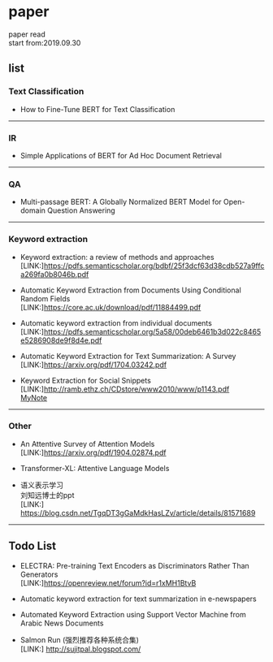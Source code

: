 # paper

paper read   
start from:2019.09.30  

## list  

### Text Classification  
- How to Fine-Tune BERT for Text Classification   

----

### IR  
- Simple Applications of BERT for Ad Hoc Document Retrieval   

---

### QA  
- Multi-passage BERT: A Globally Normalized BERT Model for Open-domain Question Answering  

---

### Keyword extraction  
- Keyword extraction: a review of methods and approaches  
[LINK:]https://pdfs.semanticscholar.org/bdbf/25f3dcf63d38cdb527a9ffca269fa0b8046b.pdf  

- Automatic Keyword Extraction from Documents Using Conditional
Random Fields   
[LINK:]https://core.ac.uk/download/pdf/11884499.pdf  

- Automatic keyword extraction from individual documents  
[LINK:]https://pdfs.semanticscholar.org/5a58/00deb6461b3d022c8465e5286908de9f8d4e.pdf  

- Automatic Keyword Extraction for Text Summarization: A Survey  
[LINK:]https://arxiv.org/pdf/1704.03242.pdf  

- Keyword Extraction for Social Snippets  
[LINK:]http://ramb.ethz.ch/CDstore/www2010/www/p1143.pdf   
[MyNote](./keyword_extraction/Keyword_Extraction_for_Social_Snippets.md)  



--- 

### Other  
- An Attentive Survey of Attention Models   
[LINK:]https://arxiv.org/pdf/1904.02874.pdf  

- Transformer-XL: Attentive Language Models  

- 语义表示学习  
刘知远博士的ppt  
[LINK:] https://blog.csdn.net/TgqDT3gGaMdkHasLZv/article/details/81571689


-------

## Todo List
- ELECTRA: Pre-training Text Encoders as Discriminators Rather Than Generators   
[LINK:]https://openreview.net/forum?id=r1xMH1BtvB  

- Automatic keyword extraction for text summarization in e-newspapers  

- Automated Keyword Extraction using Support Vector Machine from Arabic News Documents  

- Salmon Run (强烈推荐各种系统合集)  
[LINK:] http://sujitpal.blogspot.com/  